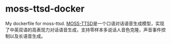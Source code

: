 # moss-ttsd-docker
My dockerfile for moss-ttsd.
[MOSS-TTSD](https://github.com/OpenMOSS/MOSS-TTSD)是一个口语对话语音生成模型，实现了中英双语的高表现力对话语音生成，支持零样本多说话人音色克隆，声音事件控制以及长语音生成。

